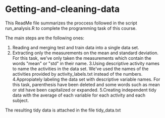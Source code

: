 # Getting-and-cleaning-data

This ReadMe file summarizes the proccess followed in the script run_analysis.R to complete the programming task of this course.

The main steps are the following ones:

1. Reading and merging test and train data into a single data set.
2. Extracting only the measurements on the mean and standard deviation. For this task, we've only taken the measurements which contain the words "mean" or "std" in their name.
3.Using descriptive activity names to name the activities in the data set. We've used the names of the activities provided by  activity_labels.txt instead of the numbers.
4.Appropiately labeling the data set with descriptive variable names. For this task, parenthesis have been deleted and some words such as mean or std have been capitalized or expanded.
5.Creating independent tidy data with the average of each variable for each activity and each subject.

The resulting tidy data is attached in the file tidy_data.txt
